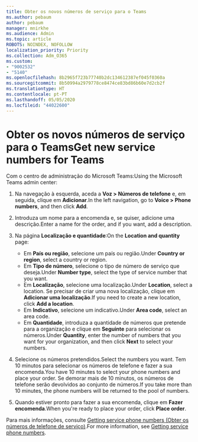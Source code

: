 ```yaml
---
title: Obter os novos números de serviço para o Teams
ms.author: pebaum
author: pebaum
manager: mnirkhe
ms.audience: Admin
ms.topic: article
ROBOTS: NOINDEX, NOFOLLOW
localization_priority: Priority
ms.collection: Adm_O365
ms.custom:
- "9002532"
- "5140"
ms.openlocfilehash: 8b2965f723b77740b2dc134612387ef045f0360a
ms.sourcegitcommit: 8b50994a2979778ce8474ce83bd86b60e7d2cb2f
ms.translationtype: HT
ms.contentlocale: pt-PT
ms.lasthandoff: 05/05/2020
ms.locfileid: "44022600"
---
```

# <a name="get-new-service-numbers-for-teams"></a><span data-ttu-id="d94f9-102">Obter os novos números de serviço para o Teams</span><span class="sxs-lookup"><span data-stu-id="d94f9-102">Get new service numbers for Teams</span></span>

<span data-ttu-id="d94f9-103">Com o centro de administração do Microsoft Teams:</span><span class="sxs-lookup"><span data-stu-id="d94f9-103">Using the Microsoft Teams admin center:</span></span>

1. <span data-ttu-id="d94f9-104">Na navegação à esquerda, aceda a **Voz > Números de telefone** e, em seguida, clique em **Adicionar**.</span><span class="sxs-lookup"><span data-stu-id="d94f9-104">In the left navigation, go to **Voice > Phone numbers**, and then click **Add**.</span></span>
2. <span data-ttu-id="d94f9-105">Introduza um nome para a encomenda e, se quiser, adicione uma descrição.</span><span class="sxs-lookup"><span data-stu-id="d94f9-105">Enter a name for the order, and if you want, add a description.</span></span>
3. <span data-ttu-id="d94f9-106">Na página **Localização e quantidade**:</span><span class="sxs-lookup"><span data-stu-id="d94f9-106">On the **Location and quantity** page:</span></span>

    - <span data-ttu-id="d94f9-107">Em **País ou região**, selecione um país ou região.</span><span class="sxs-lookup"><span data-stu-id="d94f9-107">Under **Country or region**, select a country or region.</span></span>
    - <span data-ttu-id="d94f9-108">Em **Tipo de número**, selecione o tipo de número de serviço que deseja.</span><span class="sxs-lookup"><span data-stu-id="d94f9-108">Under **Number type**, select the type of service number that you want.</span></span>
    - <span data-ttu-id="d94f9-109">Em **Localização**, selecione uma localização.</span><span class="sxs-lookup"><span data-stu-id="d94f9-109">Under **Location**, select a location.</span></span> <span data-ttu-id="d94f9-110">Se precisar de criar uma nova localização, clique em **Adicionar uma localização**.</span><span class="sxs-lookup"><span data-stu-id="d94f9-110">If you need to create a new location, click **Add a location**.</span></span>
    - <span data-ttu-id="d94f9-111">Em **Indicativo**, selecione um indicativo.</span><span class="sxs-lookup"><span data-stu-id="d94f9-111">Under **Area code**, select an area code.</span></span>
    - <span data-ttu-id="d94f9-112">Em **Quantidade**, introduza a quantidade de números que pretende para a organização e clique em **Seguinte** para selecionar os números.</span><span class="sxs-lookup"><span data-stu-id="d94f9-112">Under **Quantity**, enter the number of numbers that you want for your organization, and then click **Next** to select your numbers.</span></span>
    
4. <span data-ttu-id="d94f9-113">Selecione os números pretendidos.</span><span class="sxs-lookup"><span data-stu-id="d94f9-113">Select the numbers you want.</span></span> <span data-ttu-id="d94f9-114">Tem 10 minutos para selecionar os números de telefone e fazer a sua encomenda.</span><span class="sxs-lookup"><span data-stu-id="d94f9-114">You have 10 minutes to select your phone numbers and place your order.</span></span> <span data-ttu-id="d94f9-115">Se demorar mais de 10 minutos, os números de telefone serão devolvidos ao conjunto de números.</span><span class="sxs-lookup"><span data-stu-id="d94f9-115">If you take more than 10 minutes, the phone numbers will be returned to the pool of numbers.</span></span>
5. <span data-ttu-id="d94f9-116">Quando estiver pronto para fazer a sua encomenda, clique em **Fazer encomenda**.</span><span class="sxs-lookup"><span data-stu-id="d94f9-116">When you're ready to place your order, click **Place order**.</span></span>

<span data-ttu-id="d94f9-117">Para mais informações, consulte [Getting service phone numbers (Obter os números de telefone de serviço)](https://docs.microsoft.com/microsoftteams/getting-service-phone-numbers).</span><span class="sxs-lookup"><span data-stu-id="d94f9-117">For more information, see [Getting service phone numbers](https://docs.microsoft.com/microsoftteams/getting-service-phone-numbers).</span></span>
